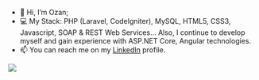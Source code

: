 - 👋 Hi, I’m Ozan;
- 💻 My Stack: PHP (Laravel, CodeIgniter), MySQL, HTML5, CSS3, Javascript, SOAP & REST Web Services... Also, I continue to develop myself and gain experience with ASP.NET Core, Angular technologies.
- 📫 You can reach me on my [LinkedIn](https://linkedin.com/in/ozangulicat/ "Ozan's LinkedIn Profile") profile.


[![](https://img.shields.io/badge/linkedin-%230077B5.svg?&style=for-the-badge&logo=linkedin&logoColor=white)](https://linkedin.com/in/ozangulicat/)

<!---
ogulicat/ogulicat is a ✨ special ✨ repository because its `README.md` (this file) appears on your GitHub profile.
You can click the Preview link to take a look at your changes.
--->
